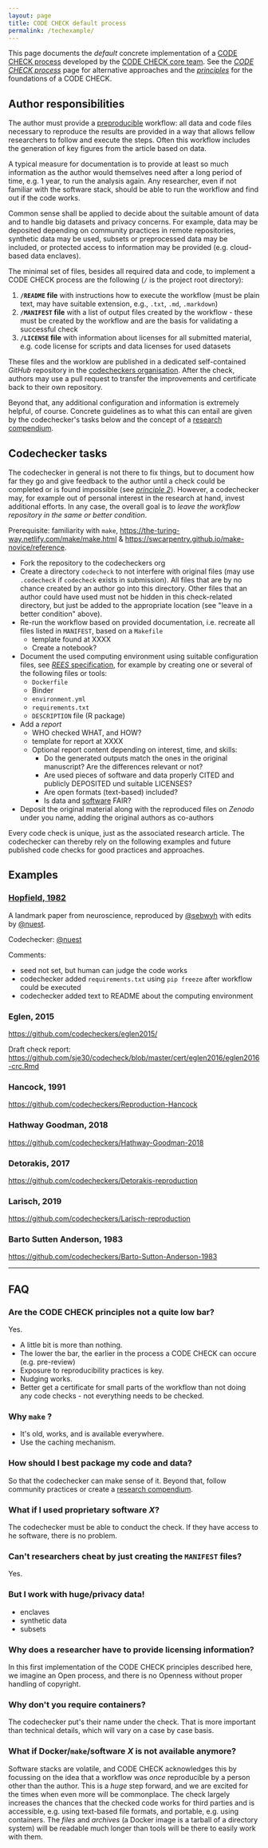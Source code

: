 ```yaml
---
layout: page
title: CODE CHECK default process
permalink: /techexample/
---
```


This page documents the _default_ concrete implementation of a [CODE CHECK process](/process) developed by the [CODE CHECK core team](/team).
See the _[CODE CHECK process](/process)_ page for alternative approaches and the _[principles](/)_ for the foundations of a CODE CHECK.

## Author responsibilities

The author must provide a [preproducible](doi.org/10.1038/d41586-018-05256-0) workflow: all data and code files necessary to reproduce the results are provided in a way that allows fellow researchers to follow and execute the steps.
Often this workflow includes the generation of key figures from the article based on data.

A typical measure for documentation is to provide at least so much information as the author would themselves need after a long period of time, e.g. 1 year, to run the analysis again.
Any researcher, even if not familiar with the software stack, should be able to run the workflow and find out if the code works.

Common sense shall be applied to decide about the suitable amount of data and to handle big datasets and privacy concerns.
For example, data may be deposited depending on community practices in remote repositories, synthetic data may be used, subsets or preprocessed data may be included, or protected access to information may be provided (e.g. cloud-based data enclaves).

The minimal set of files, besides all required data and code, to implement a CODE CHECK process are the following (`/` is the project root directory):

1. **`/README` file** with instructions how to execute the workflow (must be plain text, may have suitable extension, e.g., `.txt`, `.md`, `.markdown`)
1. **`/MANIFEST` file** with a list of output files created by the workflow - these must be created by the workflow and are the basis for validating a successful check
1. **`/LICENSE` file** with information about licenses for all submitted material, e.g. code license for scripts and data licenses for used datasets

These files and the worklow are published in a dedicated self-contained _GitHub_ repository in the [codecheckers organisation](https://github.com/codecheckers/).
After the check, authors may use a pull request to transfer the improvements and certificate back to their own repository.

Beyond that, any additional configuration and information is extremely helpful, of course.
Concrete guidelines as to what this can entail are given by the codechecker's tasks below and the concept of a [research compendium](https://research-compendium.science/).

## Codechecker tasks

The codechecker in general is not there to fix things, but to document how far they go and give feedback to the author until a check could be completed or is found impossible (see _[principle 2](/)_).
However, a codechecker may, for example out of personal interest in the research at hand, invest additional efforts.
In any case, the overall goal is to _leave the workflow repository in the same or better condition_.

Prerequisite: familiarity with `make`, https://the-turing-way.netlify.com/make/make.html & https://swcarpentry.github.io/make-novice/reference.

- Fork the repository to the codecheckers org
- Create a directory `codecheck` to not interfere with original files (may use `.codecheck` if `codecheck` exists in submission).
  All files that are by no chance created by an author go into this directory.
  Other files that an author could have used must not be hidden in this check-related directory, but just be added to the appropriate location (see "leave in a better condition" above).
- Re-run the workflow based on provided documentation, i.e. recreate all files listed in `MANIFEST`, based on a `Makefile`
  - template found at XXXX
  - Create a notebook?
- Document the used computing environment using suitable configuration files, see [_REES_ specification](https://repo2docker.readthedocs.io/en/latest/config_files.html#config-files), for example by creating one or several of the following files or tools:
  - `Dockerfile`
  - Binder
  - `environment.yml`
  - `requirements.txt`
  - `DESCRIPTION` file (R package)
- Add a _report_
  - WHO checked WHAT, and HOW?
  - template for report at XXXX
  - Optional report content depending on interest, time, and skills:
    - Do the generated outputs match the ones in the original manuscript? Are the differences relevant or not?
    - Are used pieces of software and data properly CITED and publicly DEPOSITED und suitable LICENSES?
    - Are open formats (text-based) included?
    - Is data and [software](https://content.iospress.com/articles/data-science/ds190026) FAIR?
- Deposit the original material along with the reproduced files on _Zenodo_ under you name, adding the original authors as co-authors

Every code check is unique, just as the associated research article.
The codechecker can thereby rely on the following examples and future published code checks for good practices and approaches.

## Examples

### [Hopfield, 1982](https://github.com/codecheckers/Hopfield-1982)

A landmark paper from neuroscience, reproduced by [@sebwyh](https://github.com/sebwyh) with edits by [@nuest](https://github.com/nuest).

Codechecker: [@nuest](https://github.com/nuest)

Comments:

- seed not set, but human can judge the code works
- codechecker added `requirements.txt` using `pip freeze` after workflow could be executed
- codechecker added text to README about the computing environment

### Eglen, 2015

https://github.com/codecheckers/eglen2015/

Draft check report: https://github.com/sje30/codecheck/blob/master/cert/eglen2016/eglen2016-crc.Rmd

### Hancock, 1991

https://github.com/codecheckers/Reproduction-Hancock

### Hathway Goodman, 2018

https://github.com/codecheckers/Hathway-Goodman-2018

### Detorakis, 2017

https://github.com/codecheckers/Detorakis-reproduction

### Larisch, 2019

https://github.com/codecheckers/Larisch-reproduction

### Barto Sutten Anderson, 1983

https://github.com/codecheckers/Barto-Sutton-Anderson-1983

------

## FAQ

### Are the CODE CHECK principles not a quite low bar?

Yes.

- A little bit is more than nothing.
- The lower the bar, the earlier in the process a CODE CHECK can occure (e.g. pre-review)
- Exposure to reproducibility practices is key.
- Nudging works.
- Better get a certificate for small parts of the workflow than not doing any code checks - not everything needs to be checked.

### Why `make` ?

<!-- make on Windows? -->
- It's old, works, and is available everywhere.
- Use the caching mechanism.

### How should I best package my code and data?

So that the codechecker can make sense of it.
Beyond that, follow community practices or create a [research compendium](https://research-compendium.science/).

### What if I used proprietary software _X_?

The codechecker must be able to conduct the check.
If they have access to he software, there is no problem.

### Can't researchers cheat by just creating the `MANIFEST` files?

Yes.

### But I work with huge/privacy data!

- enclaves
- synthetic data
- subsets

### Why does a researcher have to provide licensing information?

In this first implementation of the CODE CHECK principles described here, we imagine an Open process, and there is no Openness without proper handling of copyright.

### Why don't you require containers?

The codechecker put's their name under the check.
That is more important than technical details, which will vary on a case by case basis.

### What if Docker/`make`/software _X_ is not available anymore?

Software stacks are volatile, and CODE CHECK acknowledges this by focussing on the idea that a workflow was _once_ reproducible by a person other than the author.
This is a _huge_ step forward, and we are excited for the times when even more will be commonplace.
The check largely increases the chances that the checked code works for third parties and is accessible, e.g. using text-based file formats, and portable, e.g. using containers.
The _files_ and _archives_ (a Docker image is a tarball of a directory system) will be readable much longer than tools will be there to easily work with them.
